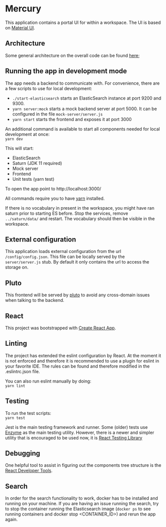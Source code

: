 # Mercury
This application contains a portal UI for within a workspace. The UI is based on [Material UI](https://material-ui.com/).

## Architecture
Some general architecture on the overall code can be found [here](./architecture.md);

## Running the app in development mode
The app needs a backend to communicate with. For convenience, there are a few scripts to use for local development:

- `./start-elasticsearch` starts an ElasticSearch instance at port 9200 and 9300.
- `yarn server:mock` starts a mock backend server at port 5000. It can be configured in the file `mock-server/server.js`
- `yarn start` starts the frontend and exposes it at port 3000

An additional command is available to start all components needed for local development at once:  
`yarn dev` 

This will start:
- ElasticSearch
- Saturn (JDK 11 required)
- Mock server
- Frontend
- Unit tests (yarn test)

To open the app point to http://localhost:3000/

All commands require you to have [yarn](https://yarnpkg.com/lang/en/) installed. 

If there is no vocabulary in present in the workspace, you might have ran saturn prior to starting ES before. Stop the services, remove `../saturn/data/` and restart. The vocabulary should then be visible in the workspace.

## External configuration
This application loads external configuration from the url `/config/config.json`. This file can be locally 
served by the `server/server.js` stub. By default it only contains the url to access the storage on.

## Pluto
This frontend will be served by [pluto](https://github.com/fairspace/pluto) to avoid any cross-domain issues when talking to the backend.

## React
This project was bootstrapped with [Create React App](https://github.com/facebookincubator/create-react-app).

## Linting
The project has extended the eslint configuration by React. At the moment it is not enforced and therefore it is recommended to use a plugin for eslint in your favorite IDE. The rules can be found and therefore modified in the .eslintrc.json file.

You can also run eslint manually by doing:  
`yarn lint`

## Testing
To run the test scripts:  
`yarn test`

Jest is the main testing framework and runner. Some (older) tests use [Enzyme](https://airbnb.io/enzyme/) as the main testing utility. However, there is a newer and simpler utility that is encouraged to be used now, it is [React Testing Library](https://github.com/testing-library/react-testing-library) 

## Debugging
One helpful tool to assist in figuring out the components tree structure is the [React Developer Tools](https://chrome.google.com/webstore/detail/react-developer-tools/fmkadmapgofadopljbjfkapdkoienihi?hl=en).

## Search
In order for the search functionality to work, docker has to be installed and running on your machine. If you are having an issue running the search, try to stop the container running the Elasticsearch image (`docker ps` to see running containers and docker stop <CONTAINER_ID>) and rerun the app again.
